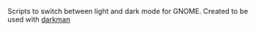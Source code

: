Scripts to switch between light and dark mode for GNOME. Created to be used with [darkman](https://gitlab.com/WhyNotHugo/darkman)